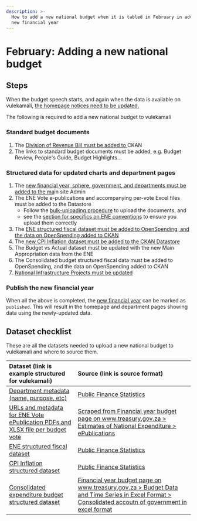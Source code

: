 ```yaml
---
description: >-
  How to add a new national budget when it is tabled in February in advance of a
  new financial year
---
```


# February: Adding a new national budget

## Steps

When the budget speech starts, and again when the data is available on vulekamali, [the homepage notices need to be updated.](update-the-homepage-state.md)

The following is required to add a new national budget to vulekamali

### Standard budget documents

1. The [Division of Revenue Bill must be added to ](../../operations-actions/adding-modifying-information-on-the-site/adding-a-new-division-of-revenue-bill.md)CKAN
2. The links to standard budget documents must be added, e.g. Budget Review, People's Guide, Budget Highlights...

### Structured data for updated charts and department pages

1. The [new financial year, sphere, government, and departments must be added to the ma](adding-new-year-sphere-government-departments.md)in site Admin
2. The ENE Vote e-publications and accompanying per-vote Excel files must be added to the Datastore
   * Follow the [bulk-uploading procedure](../../operations-actions/adding-modifying-information-on-the-site/bulk-uploading-department-specific-documents.md) to upload the documents, and
   * see the [section for specifics on ENE conventions](../../operations-actions/adding-modifying-information-on-the-site/bulk-uploading-department-specific-documents.md#estimates-of-national-expenditure-vote-chapters) to ensure you upload them correctly
3. The [ENE  structured fiscal dataset must be added to OpenSpending, and the data on OpenSpending added to CKAN ](../../operations-actions/adding-modifying-information-on-the-site/adding-structured-fiscal-data-to-openspending/#estimates-of-national-expenditure)
4. The[ new CPI Inflation dataset must be added to the CKAN Datastore ](adding-cpi-inflation-data.md)
5. The Budget vs Actual dataset must be updated with the new Main Appropriation data from the ENE
6. The Consolidated budget structured fiscal data must be added to OpenSpending, and the data on OpenSpending added to CKAN
7. [National Infrastructure Projects must be updated](adding-updating-infrastructure-projects.md)

### Publish the new financial year

When all the above is completed, the [new financial year](adding-new-year-sphere-government-departments.md) can be marked as `published`. This will result in the homepage and department pages showing data using the newly-updated data.

## Dataset checklist

These are all the datasets needed to upload a new national budget to vulekamali and where to source them.

| Dataset \(link is example structured for vulekamali\) | Source \(link is source format\) |
| :--- | :--- |
| [Department metadata \(name, purpose, etc\)](adding-new-year-sphere-government-departments.md#adding-editing-departments-in-bulk) | [Public Finance Statistics](adding-new-year-sphere-government-departments.md#adding-editing-departments-in-bulk) |
| [URLs and metadata for ENE Vote ePublication PDFs and XLSX file per budget vote](../../operations-actions/adding-modifying-information-on-the-site/bulk-uploading-department-specific-documents.md#metadata-spreadsheet-template) | [Scraped from Financial year budget page on www.treasury.gov.za &gt; Estimates of National Expenditure &gt; ePublications](http://www.treasury.gov.za/documents/national%20budget/2019/booklets.aspx) |
| [ENE structured fiscal dataset](http://datastore.openspending.org/b9d2af843f3a7ca223eea07fb608e62a/estimates-of-national-expenditure-2019-20-uploaded-2019-02-20t1910/final/data/ene-2019-20.csv) | [Public Finance Statistics](../../operations-actions/adding-modifying-information-on-the-site/adding-structured-fiscal-data-to-openspending/#examples) |
| [CPI Inflation structured dataset](https://vulekamali.gov.za/datasets/cpi-inflation) | [Public Finance Statistics](adding-cpi-inflation-data.md) |
| [Consolidated expenditure budget structured dataset](https://data.vulekamali.gov.za/dataset/d190dad6-45fc-499c-a808-459b3cfe909b/resource/be6eff6c-35c6-4a9b-a81e-d7f2c9c5de68/download/consolidated-2019-20.csv) | [Financial year budget page on www.treasury.gov.za &gt; Budget Data and Time Series in Excel Format &gt; Consolidated accoutn of government in excel format](http://www.treasury.gov.za/documents/national%20budget/2019/review/Budget%202019%20-%20Consolidated%20account%20Pivot.xlsx) |


